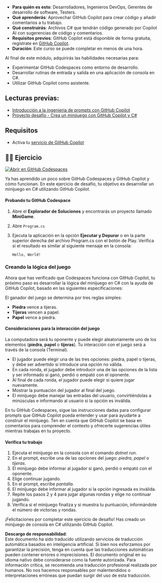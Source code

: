 - **Para quién es esto**: Desarrolladores, Ingenieros DevOps, Gerentes de desarrollo de software, Testers.
- **Qué aprenderás**: Aprovechar GitHub Copilot para crear código y añadir comentarios a tu trabajo.
- **Qué construirás**: Archivos C# que tendrán código generado por Copilot AI con sugerencias de código y comentarios.
- **Requisitos previos**: GitHub Copilot está disponible de forma gratuita, regístrate en [GitHub Copilot](https://gh.io/copilot).
- **Duración**: Este curso se puede completar en menos de una hora.

Al final de este módulo, adquirirás las habilidades necesarias para:

- Experimentar GitHub Codespaces como entorno de desarrollo.
- Desarrollar rutinas de entrada y salida en una aplicación de consola en C#.
- Utilizar GitHub Copilot como asistente.

## Lecturas previas:
- [Introducción a la ingeniería de prompts con GitHub Copilot](https://learn.microsoft.com/training/modules/introduction-prompt-engineering-with-github-copilot/)
- [Proyecto desafío - Crea un minijuego con GitHub Copilot y C#](https://learn.microsoft.com/training/modules/challenge-project-create-mini-game-with-copilot-dotnet/)

## Requisitos

- Activa tu [servicio de GitHub Copilot](https://github.com/github-copilot/signup)

## 💪🏽 Ejercicio

[![Abrir en GitHub Codespaces](https://github.com/codespaces/badge.svg)](https://codespaces.new/microsoft/mastering-github-copilot-for-dotnet-csharp-developers?devcontainer_path=.devcontainer%2Fmini-game%2Fdevcontainer.json)

Ya has aprendido un poco sobre GitHub Codespaces y GitHub Copilot y cómo funcionan. En este ejercicio de desafío, tu objetivo es desarrollar un minijuego en C# utilizando GitHub Copilot.

#### Probando tu GitHub Codespace

1. Abre el **Explorador de Soluciones** y encontrarás un proyecto llamado **MiniGame**.
1. Abre `Program.cs`

1. Ejecuta la aplicación en la opción **Ejecutar y Depurar** o en la parte superior derecha del archivo Program.cs con el botón de Play. Verifica si el resultado es similar al siguiente mensaje en la consola:

   ```bash
   Hello, World!
   ```
   
### Creando la lógica del juego

Ahora que has verificado que Codespaces funciona con GitHub Copilot, tu próximo paso es desarrollar la lógica del minijuego en C# con la ayuda de GitHub Copilot, basado en las siguientes especificaciones:

El ganador del juego se determina por tres reglas simples:

- **Piedra** vence a tijeras.
- **Tijeras** vencen a papel.
- **Papel** vence a piedra.

#### Consideraciones para la interacción del juego

La computadora será tu oponente y puede elegir aleatoriamente uno de los elementos (**piedra**, **papel** o **tijeras**). Tu interacción con el juego será a través de la consola (Terminal).

- El jugador puede elegir una de las tres opciones: piedra, papel o tijeras, y debe ser advertido si introduce una opción no válida.
- En cada ronda, el jugador debe introducir una de las opciones de la lista y ser informado si ganó, perdió o empató con el oponente.
- Al final de cada ronda, el jugador puede elegir si quiere jugar nuevamente.
- Mostrar la puntuación del jugador al final del juego.
- El minijuego debe manejar las entradas del usuario, convirtiéndolas a minúsculas e informando al usuario si la opción es inválida.

En tu GitHub Codespaces, sigue las instrucciones dadas para configurar prompts que GitHub Copilot pueda entender y usar para ayudarte a construir el minijuego. Ten en cuenta que GitHub Copilot se basa en comentarios para comprender el contexto y ofrecerte sugerencias útiles mientras trabajas en tu proyecto.

#### Verifica tu trabajo

1. Ejecuta el minijuego en la consola con el comando *dotnet run*.
2. En el prompt, escribe una de las opciones del juego: *piedra*, *papel* o *tijeras*.
3. El minijuego debe informar al jugador si ganó, perdió o empató con el oponente.
4. Elige continuar jugando.
5. En el prompt, escribe *pantalla*.
6. El minijuego debe informar al jugador si la opción ingresada es inválida.
7. Repite los pasos 2 y 4 para jugar algunas rondas y elige no continuar jugando.
8. Verifica si el minijuego finaliza y si muestra tu puntuación, informándote el número de victorias y rondas.

¡Felicitaciones por completar este ejercicio de desafío! Has creado un minijuego de consola en C# utilizando GitHub Copilot.

**Descargo de responsabilidad**:  
Este documento ha sido traducido utilizando servicios de traducción automática basados en inteligencia artificial. Si bien nos esforzamos por garantizar la precisión, tenga en cuenta que las traducciones automáticas pueden contener errores o imprecisiones. El documento original en su idioma nativo debe considerarse como la fuente autorizada. Para información crítica, se recomienda una traducción profesional realizada por humanos. No nos hacemos responsables por malentendidos o interpretaciones erróneas que puedan surgir del uso de esta traducción.